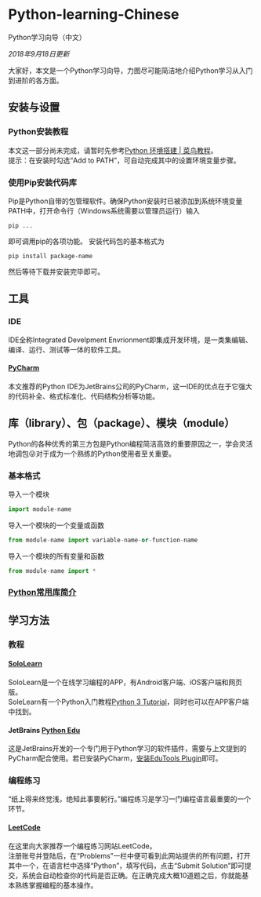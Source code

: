 # Python-learning-Chinese
Python学习向导（中文）

*2018年9月18日更新*

大家好，本文是一个Python学习向导，力图尽可能简洁地介绍Python学习从入门到进阶的各方面。

## 安装与设置
### Python安装教程
本文这一部分尚未完成，请暂时先参考[Python 环境搭建 | 菜鸟教程](https://www.runoob.com/python/python-install.html)。  
提示：在安装时勾选“Add to PATH”，可自动完成其中的设置环境变量步骤。

### 使用Pip安装代码库
Pip是Python自带的包管理软件。确保Python安装时已被添加到系统环境变量PATH中，打开命令行（Windows系统需要以管理员运行）输入
```shell
pip ...
```
即可调用pip的各项功能。
安装代码包的基本格式为
```shell
pip install package-name
```
然后等待下载并安装完毕即可。
## 工具
### IDE
IDE全称Integrated Develpment Envrionment即集成开发环境，是一类集编辑、编译、运行、测试等一体的软件工具。

#### [PyCharm](https://www.jetbrains.com/pycharm/)
本文推荐的Python IDE为JetBrains公司的PyCharm，这一IDE的优点在于它强大的代码补全、格式标准化、代码结构分析等功能。

## 库（library）、包（package）、模块（module）
Python的各种优秀的第三方包是Python编程简洁高效的重要原因之一，学会灵活地调包😜对于成为一个熟练的Python使用者至关重要。
### 基本格式
导入一个模块
```python
import module-name
```
导入一个模块的一个变量或函数
```python
from module-name import variable-name-or-function-name
```
导入一个模块的所有变量和函数
```python
from module-name import *
```
### [Python常用库简介](libraries.md)
## 学习方法
### 教程
#### [SoloLearn](https://www.sololearn.com/)
SoloLearn是一个在线学习编程的APP，有Android客户端、iOS客户端和网页版。  
SoleLearn有一个Python入门教程[Python 3 Tutorial](https://www.sololearn.com/Course/Python/)，同时也可以在APP客户端中找到。

#### JetBrains [Python Edu](https://www.jetbrains.com/education/?fromMenu#lang=python&role=learner)
这是JetBrains开发的一个专门用于Python学习的软件插件，需要与上文提到的PyCharm配合使用。若已安装PyCharm，[安装EduTools Plugin](https://www.jetbrains.com/help/education/install-edutools-plugin.html?section=PyCharm)即可。

### 编程练习
“纸上得来终觉浅，绝知此事要躬行。”编程练习是学习一门编程语言最重要的一个环节。

#### [LeetCode](https://leetcode.com/)
在这里向大家推荐一个编程练习网站LeetCode。  
注册账号并登陆后，在“Problems”一栏中便可看到此网站提供的所有问题，打开其中一个，在语言栏中选择“Python”，填写代码，点击“Submit Solution”即可提交，系统会自动检查你的代码是否正确。在正确完成大概10道题之后，你就能基本熟练掌握编程的基本操作。
